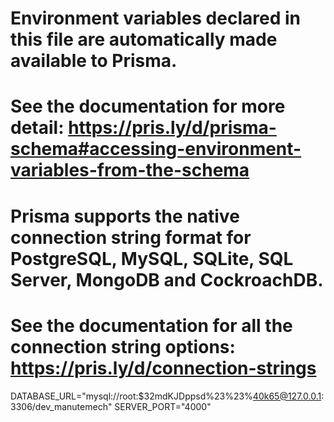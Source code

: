 # Environment variables declared in this file are automatically made available to Prisma.

# See the documentation for more detail: https://pris.ly/d/prisma-schema#accessing-environment-variables-from-the-schema

# Prisma supports the native connection string format for PostgreSQL, MySQL, SQLite, SQL Server, MongoDB and CockroachDB.

# See the documentation for all the connection string options: https://pris.ly/d/connection-strings

DATABASE_URL="mysql://root:$32mdKJDppsd%23%23%40k65@127.0.0.1:3306/dev_manutemech"
SERVER_PORT="4000"

